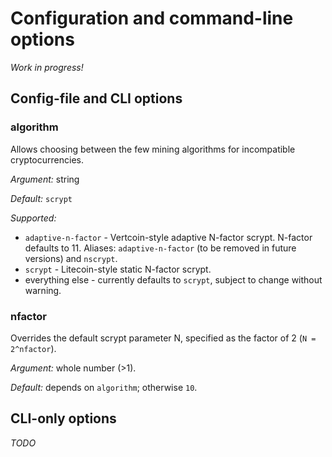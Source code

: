 # Configuration and command-line options

*Work in progress!*


## Config-file and CLI options

### algorithm

Allows choosing between the few mining algorithms for incompatible
cryptocurrencies.

*Argument:* string

*Default:* `scrypt`

*Supported:*

* `adaptive-n-factor` - Vertcoin-style adaptive N-factor scrypt.
  N-factor defaults to 11. Aliases: `adaptive-n-factor` (to be removed
  in future versions) and `nscrypt`.
* `scrypt` - Litecoin-style static N-factor scrypt.
* everything else - currently defaults to `scrypt`, subject to change
  without warning.


### nfactor

Overrides the default scrypt parameter N, specified as the factor of 2
(`N = 2^nfactor`).

*Argument:* whole number (>1).

*Default:* depends on `algorithm`; otherwise `10`.


## CLI-only options

*TODO*

